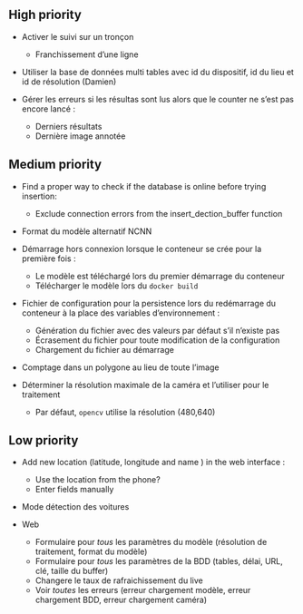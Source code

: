 ## High priority

* Activer le suivi sur un tronçon
  - Franchissement d’une ligne

* Utiliser la base de données multi tables avec id du dispositif, id du lieu et id de résolution (Damien)

* Gérer les erreurs si les résultas sont lus alors que le counter ne s’est pas encore lancé :
  - Derniers résultats
  - Dernière image annotée

## Medium priority

* Find a proper way to check if the database is online before trying insertion:
  - Exclude connection errors from the insert_dection_buffer function

* Format du modèle alternatif NCNN

* Démarrage hors connexion lorsque le conteneur se crée pour la première fois :
  - Le modèle est téléchargé lors du premier démarrage du conteneur
  - Télécharger le modèle lors du `docker build`

* Fichier de configuration pour la persistence lors du redémarrage du conteneur
  à la place des variables d’environnement :
  - Génération du fichier avec des valeurs par défaut s’il n’existe pas
  - Écrasement du fichier pour toute modification de la configuration
  - Chargement du fichier au démarrage

* Comptage dans un polygone au lieu de toute l’image

* Déterminer la résolution maximale de la caméra et l’utiliser pour le traitement
  - Par défaut, `opencv` utilise la résolution (480,640)

## Low priority

* Add new location (latitude, longitude and name ) in the web interface :
  - Use the location from the phone?
  - Enter fields manually

* Mode détection des voitures

* Web
  - Formulaire pour *tous* les paramètres du modèle (résolution de traitement, format du modèle)
  - Formulaire pour *tous* les paramètres de la BDD (tables, délai, URL, clé, taille du buffer)
  - Changere le taux de rafraichissement du live
  - Voir *toutes* les erreurs (erreur chargement modèle, erreur chargement BDD, erreur chargement caméra)
